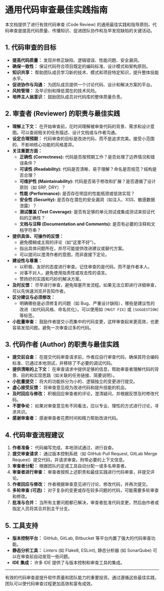 # 通用代码审查最佳实践指南

本文档提供了进行有效代码审查 (Code Review) 的通用最佳实践和指导原则。代码审查是提高代码质量、传播知识、促进团队协作和及早发现缺陷的关键活动。

## 1. 代码审查的目标

*   **提高代码质量：** 发现并修正缺陷、逻辑错误、性能问题、安全漏洞。
*   **确保一致性：** 保证代码符合项目既定的编码标准、设计模式和架构原则。
*   **知识共享：** 帮助团队成员学习新的技术、模式和项目特定知识，提升整体技能水平。
*   **促进协作与沟通：** 为团队成员提供一个讨论代码、设计和解决方案的平台。
*   **风险管理：** 及早识别和降低潜在的技术风险。
*   **培养主人翁意识：** 鼓励团队成员对代码库的整体质量负责。

## 2. 审查者 (Reviewer) 的职责与最佳实践

*   **理解上下文：** 在开始审查前，花时间理解被审查代码的背景、需求和设计意图。可以查阅相关的任务描述、设计文档或与作者沟通。
*   **设定合理预期：** 代码审查的目标是改进代码，而不是追求完美。接受小范围的、不影响核心功能的风格差异。
*   **关注重要方面：**
    *   **正确性 (Correctness):** 代码是否按预期工作？是否处理了边界情况和错误条件？
    *   **可读性 (Readability):** 代码是否清晰、易于理解？命名是否规范？结构是否合理？
    *   **可维护性 (Maintainability):** 代码是否易于修改和扩展？是否遵循了设计原则（如 SRP, DRY）？
    *   **性能 (Performance):** 是否存在明显的性能瓶颈或低效实现？
    *   **安全性 (Security):** 是否存在潜在的安全漏洞（如注入、XSS、敏感数据泄露）？
    *   **测试覆盖 (Test Coverage):** 是否有足够的单元测试或集成测试来验证代码的正确性？
    *   **文档与注释 (Documentation and Comments):** 是否有必要的注释和文档字符串？
*   **提供具体、可操作的反馈：**
    *   避免模糊或主观的评论（如“这里不好”）。
    *   指出具体问题所在，并尽可能提供改进建议或替代方案。
    *   可以提问以澄清作者的意图，而非直接下定论。
*   **建设性与尊重：**
    *   以积极、友好的态度进行审查。记住审查的是代码，而不是作者本人。
    *   对事不对人，避免使用指责性或攻击性的语言。
    *   赞扬好的实践和巧妙的解决方案。
*   **及时反馈：** 尽早进行审查，避免阻塞开发流程。如果无法立即进行详细审查，可以先快速浏览并告知作者。
*   **区分建议与必须修改：**
    *   明确哪些是必须修复的问题（如 Bug、严重设计缺陷），哪些是建议性的改进（如代码风格、命名优化）。可以使用如 `[MUST FIX]` 或 `[SUGGESTION]` 等标签。
*   **小批量审查：** 鼓励作者提交小而集中的代码变更，这样审查起来更高效，也更容易发现问题。避免一次审查过多的代码。

## 3. 代码作者 (Author) 的职责与最佳实践

*   **提交前自查：** 在提交代码审查请求前，作者应自行审查代码，确保其符合编码标准、已通过本地测试，并移除了不必要的调试代码。
*   **提供清晰的上下文：** 在审查请求中提供足够的信息，帮助审查者理解代码的背景、目的和实现思路（如关联的任务链接、简要说明）。
*   **小批量提交：** 将大的功能拆分为小的、逻辑独立的变更进行提交。
*   **虚心接受反馈：** 将审查意见视为改进代码和提升技能的机会。
*   **及时回应与修改：** 积极回应审查者的评论，澄清疑问，并根据反馈及时修改代码。
*   **不要争论：** 如果对审查意见有不同看法，应以专业、理性的方式进行讨论，寻求共识。
*   **感谢审查者：** 感谢审查者花费时间和精力帮助改进代码。

## 4. 代码审查流程建议

1.  **作者准备：** 代码编写完成，本地测试通过，进行自查。
2.  **提交审查请求：** 通过版本控制系统（如 GitHub Pull Request, GitLab Merge Request）提交代码，并请求审查。附带必要的上下文信息。
3.  **审查者分配：** 根据团队约定或工具自动分配一或多名审查者。
4.  **审查者进行审查：** 审查者按照上述职责和最佳实践进行代码审查，并提交评论。
5.  **作者回应与修改：** 作者根据审查意见进行讨论、修改代码，并再次提交。
6.  **多轮审查 (可选)：** 对于复杂的变更或存在较多问题的代码，可能需要多轮审查和修改。
7.  **批准与合并：** 当所有主要问题都已解决，审查者批准代码变更，然后由作者或指定人员将其合并到主干分支。

## 5. 工具支持

*   **版本控制平台：** GitHub, GitLab, Bitbucket 等平台内置了强大的代码审查功能。
*   **静态分析工具：** Linters (如 Flake8, ESLint), 静态分析器 (如 SonarQube) 可以在审查前自动发现一些问题。
*   **IDE 集成：** 许多 IDE 提供了与版本控制和审查工具的集成。

---

有效的代码审查是提升软件质量和团队能力的重要投资。通过遵循这些最佳实践，团队可以使代码审查过程更加高效和富有成效。
